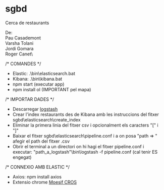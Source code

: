 # sgbd
Cerca de restaurants

De:\
Pau Casademont\
Varsha Tolani\
Jordi Gomara\
Roger Canet\



/* COMANDES */
- Elastic: .\bin\elasticsearch.bat
- Kibana: .\bin\kibana.bat
- npm start (executar app)
- npm install ol (IMPORTANT pel mapa)

/* IMPORTAR DADES */
- Descarregar [logstash](https://www.elastic.co/es/downloads/logstash)
- Crear l'index restaurants des de Kibana amb les instruccions del fitxer sgbd\\elasticsearch\\create_index
- Eliminar la primera linia del fitxer csv i opcionalment els caracters "\[" i  "\]"
- Baixar el fitxer sgbd\\elasticsearch\\pipeline.conf i a on posa "path => " afegir el path del fitxer .csv
- Obrir el terminal a un directori on hi hagi el fitxer pipeline.conf i executar: "path_a_logstash"\\bin\\logstash -f pipeline.conf (cal tenir ES engegat)

/* CONNEXIO AMB ELASTIC */
- Axios: npm install axios
- Extensio chrome [Moesif CROS](https://chrome.google.com/webstore/detail/moesif-origin-cors-change/digfbfaphojjndkpccljibejjbppifbc)
